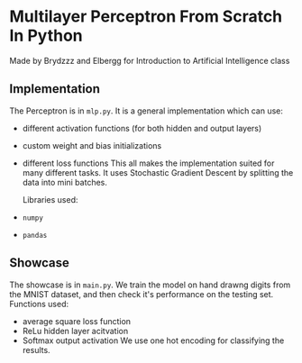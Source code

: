 # Multilayer Perceptron From Scratch In Python

Made by Brydzzz and Elbergg for Introduction to Artificial Intelligence class

## Implementation

The Perceptron is in `mlp.py`. It is a general implementation which can use:

- different activation functions (for both hidden and output layers)
- custom weight and bias initializations
- different loss functions
  This all makes the implementation suited for many different tasks.
  It uses Stochastic Gradient Descent by splitting the data into mini batches.
  
  Libraries used:
- `numpy`
- `pandas`

## Showcase

The showcase is in `main.py`.
We train the model on hand drawng digits from the MNIST dataset, and then check it's performance on the testing set.
Functions used:
- average square loss function
- ReLu hidden layer acitvation
- Softmax output activation
We use one hot encoding for classifying the results.
